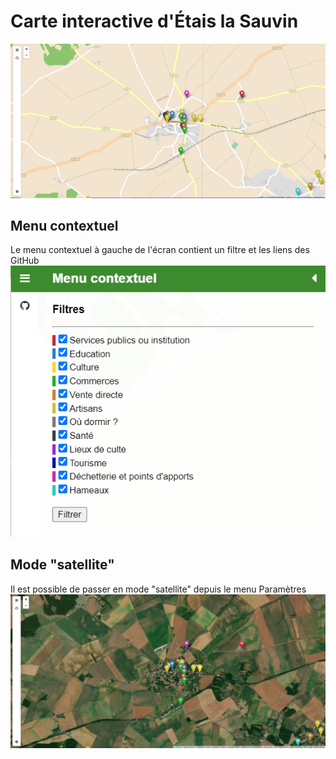 # Carte interactive d'Étais la Sauvin
![Capture d'écran](/img/img-readme.png)

## Menu contextuel
Le menu contextuel à gauche de l'écran contient un filtre et les liens des GitHub
![Capture d'écran](/img/img-readme-2.png)

## Mode "satellite"
Il est possible de passer en mode "satellite" depuis le menu Paramètres
![Capture d'écran](/img/img-readme-3.png)
